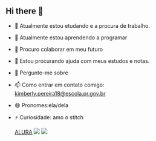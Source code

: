 ## Hi there 👋


- 🔭 Atualmente estou etudando e a procura de trabalho.
- 🌱 Atualmente estou aprendendo a programar 
- 👯 Procuro colaborar em meu futuro
- 🤔 Estou procurando ajuda com meus estudos e notas.
- 💬 Pergunte-me sobre 
- 📫 Como entrar em contato comigo: kimberly.pereira18@escola.pr.gov.br
- 😄 Pronomes:ela/dela
- ⚡ Curiosidade: amo o stitch




   [ALURA](WWW.alura.com.br)
  ![]([https://tenor.com/62nM.gif](https://media1.tenor.com/m/zhKaH8g5z1kAAAAd/cappies-the-cappies.gif))  
  ![]([https://tenor.com/rQ5ctvtV5td.gif](https://media.tenor.com/lhxrDbeO5W0AAAAj/thinking-of-you-miss-you.gif))   
